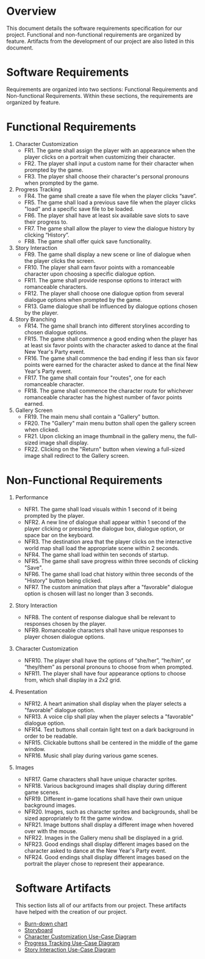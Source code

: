 # Overview
This document details the software requirements specification for our project. Functional and non-functional requirements are organized by feature.
Artifacts from the development of our project are also listed in this document.

# Software Requirements
Requirements are organized into two sections: Functional Requirements and Non-functional Requirements. Within these sections, the requirements are organized by feature.

# Functional Requirements

1. Character Customization
   - FR1. The game shall assign the player with an appearance when the player clicks on a portrait when customizing their character.
   - FR2. The player shall input a custom name for their character when prompted by the game.
   - FR3. The player shall choose their character's personal pronouns when prompted by the game.
2. Progress Tracking
   - FR4. The game shall create a save file when the player clicks “save”.
   - FR5. The game shall load a previous save file when the player clicks "load" and a specific save file to be loaded.
   - FR6. The player shall have at least six available save slots to save their progress to.
   - FR7. The game shall allow the player to view the dialogue history by clicking “History”.
   - FR8. The game shall offer quick save functionality.
3. Story Interaction
   - FR9. The game shall display a new scene or line of dialogue when the player clicks the screen.
   - FR10. The player shall earn favor points with a romanceable character upon choosing a specific dialogue option.
   - FR11. The game shall provide response options to interact with romanceable characters.
   - FR12. The player shall choose one dialogue option from several dialogue options when prompted by the game.
   - FR13. Game dialogue shall be influenced by dialogue options chosen by the player.
4. Story Branching
   - FR14. The game shall branch into different storylines according to chosen dialogue options.
   - FR15. The game shall commence a good ending when the player has at least six favor points with the character asked to dance at the final New Year's Party event.
   - FR16. The game shall commence the bad ending if less than six favor points were earned for the character asked to dance at the final New Year's Party event.
   - FR17. The game shall contain four "routes", one for each romanceable character.
   - FR18. The game shall commence the character route for whichever romanceable character has the highest number of favor points earned.
5. Gallery Screen
   - FR19. The main menu shall contain a "Gallery" button.
   - FR20. The "Gallery" main menu button shall open the gallery screen when clicked.
   - FR21. Upon clicking an image thumbnail in the gallery menu, the full-sized image shall display.
   - FR22. Clicking on the "Return" button when viewing a full-sized image shall redirect to the Gallery screen.

# Non-Functional Requirements

1. Performance
    - NFR1. The game shall load visuals within 1 second of it being prompted by the player.
    - NFR2. A new line of dialogue shall appear within 1 second of the player clicking or pressing the dialogue box, dialogue option, or space bar on the keyboard.
    - NFR3. The destination area that the player clicks on the interactive world map shall load the appropriate scene within 2 seconds.
    - NFR4. The game shall load within ten seconds of startup.
    - NFR5. The game shall save progress within three seconds of clicking "Save".
    - NFR6. The game shall load chat history within three seconds of the "History" button being clicked.
    - NFR7. The custom animation that plays after a "favorable" dialogue option is chosen will last no longer than 3 seconds.
2. Story Interaction
    - NFR8. The content of response dialogue shall be relevant to responses chosen by the player.
    - NFR9. Romanceable characters shall have unique responses to player chosen dialogue options.
3. Character Customization
    - NFR10. The player shall have the options of “she/her”, “he/him”, or “they/them” as personal pronouns to choose from when prompted.
    - NFR11. The player shall have four appearance options to choose from, which shall display in a 2x2 grid.
4. Presentation
    - NFR12. A heart animation shall display when the player selects a "favorable" dialogue option.
    - NFR13. A voice clip shall play when the player selects a "favorable" dialogue option.
    - NFR14. Text buttons shall contain light text on a dark background in order to be readable.
    - NFR15. Clickable buttons shall be centered in the middle of the game window.
    - NFR16. Music shall play during various game scenes.
5. Images
   - NFR17. Game characters shall have unique character sprites.
   - NFR18. Various background images shall display during different game scenes.
   - NFR19. Different in-game locations shall have their own unique background images.
   - NFR20. Images, such as character sprites and backgrounds, shall be sized appropriately to fit the game window.
   - NFR21. Image buttons shall display a different image when hovered over with the mouse.
   - NFR22. Images in the Gallery menu shall be displayed in a grid.
   - NFR23. Good endings shall display different images based on the character asked to dance at the New Year's Party event.
   - NFR24. Good endings shall display different images based on the portrait the player chose to represent their appearance.

   # Software Artifacts
   This section lists all of our artifacts from our project. These artifacts have helped with the creation of our project.

   * [Burn-down chart](BurnDownChart10.22.2021.pdf)
   * [Storyboard](https://github.com/aganovia/GVSU-CIS350-TeamDatingSim/blob/master/artifacts/Storyboard.png)
   * [Character Customization Use-Case Diagram](https://github.com/aganovia/GVSU-CIS350-TeamDatingSim/blob/master/artifacts/use_case_diagrams/CharacterCustomization.drawio.png)
   * [Progress Tracking Use-Case Diagram](https://github.com/aganovia/GVSU-CIS350-TeamDatingSim/blob/master/artifacts/use_case_diagrams/ProgressTracking.drawio.png)
   * [Story Interaction Use-Case Diagram](https://github.com/aganovia/GVSU-CIS350-TeamDatingSim/blob/master/artifacts/use_case_diagrams/StoryInteraction.drawio.png)